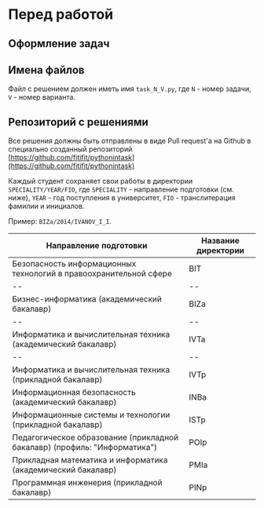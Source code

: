# Перед работой

## Оформление задач



## Имена файлов

Файл с решением должен иметь имя ```task_N_V.py```, где ```N``` - номер задачи, ```V``` - номер варианта.


## Репозиторий с решениями

Все решения должны быть отправлены в виде Pull request'а на Github в специально созданный репозиторий [https://github.com/fitifit/pythonintask](https://github.com/fitifit/pythonintask)

Каждый студент сохраняет свои работы в директории  ```SPECIALITY/YEAR/FIO```, где ```SPECIALITY``` - направление подготовки (см. ниже), ```YEAR``` - год поступления в университет, ```FIO``` - транслитерация фамилии и инициалов. 

Пример: ```BIZa/2014/IVANOV_I_I```.

| Направление подготовки | Название директории |
| -- | -- |
|Безопасность информационных технологий в правоохранительной сфере|BIT| 
| -- | -- |
|Бизнес-информатика (академический бакалавр)|BIZa| 
| -- | -- |
|Информатика и вычислительная техника (академический бакалавр)|IVTa| 
| -- | -- |
|Информатика и вычислительная техника (прикладной бакалавр)|IVTp| | -- | -- |
|Информационная безопасность (академический бакалавр)|INBa| | -- | -- |
|Информационные системы и технологии (прикладной бакалавр)|ISTp| | -- | -- |
|Педагогическое образование (прикладной бакалавр) (профиль: "Информатика")|POIp| | -- | -- |
|Прикладная математика и информатика (академический бакалавр)|PMIa| | -- | -- |
|Программная инженерия (прикладной бакалавр)|PINp| | -- | -- |




